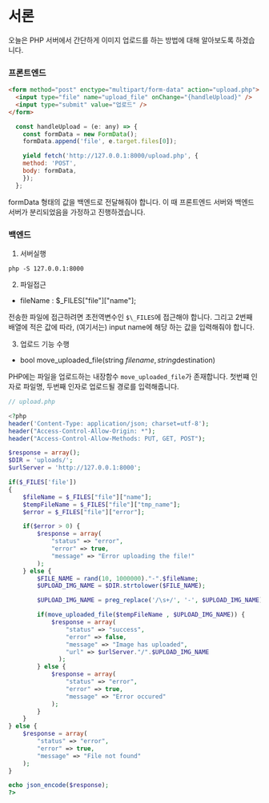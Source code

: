 # 서론

오늘은 PHP 서버에서 간단하게 이미지 업로드를 하는 방법에 대해 알아보도록 하겠습니다.

### 프론트엔드

```html
<form method="post" enctype="multipart/form-data" action="upload.php">
  <input type="file" name="upload_file" onChange="{handleUpload}" />
  <input type="submit" value="업로드" />
</form>
```

```javascript
  const handleUpload = (e: any) => {
    const formData = new FormData();
    formData.append('file', e.target.files[0]);

    yield fetch('http://127.0.0.1:8000/upload.php', {
    method: 'POST',
    body: formData,
    });
  };
```

formData 형태의 값을 백엔드로 전달해줘야 합니다. 이 때 프론트엔드 서버와 백엔드 서버가 분리되었음을 가정하고 진행하겠습니다.

### 백엔드

1. 서버실행

```
php -S 127.0.0.1:8000
```

2. 파일접근

- fileName : $\_FILES["file"]["name"];

전송한 파일에 접근하려면 초전역변수인 `$\_FILES`에 접근해야 합니다. 그리고 2번째 배열에 적은 값에 따라, (여기서는) input name에 해당 하는 값을 입력해줘야 합니다.

3. 업로드 기능 수행

- bool move_uploaded_file(string $filename, string $destination)

PHP에는 파일을 업로드하는 내장함수 `move_uploaded_file`가 존재합니다. 첫번쨰 인자로 파일명, 두번째 인자로 업로드될 경로를 입력해줍니다.

```php
// upload.php

<?php
header('Content-Type: application/json; charset=utf-8');
header("Access-Control-Allow-Origin: *");
header("Access-Control-Allow-Methods: PUT, GET, POST");

$response = array();
$DIR = 'uploads/';
$urlServer = 'http://127.0.0.1:8000';

if($_FILES['file'])
{
    $fileName = $_FILES["file"]["name"];
    $tempFileName = $_FILES["file"]["tmp_name"];
    $error = $_FILES["file"]["error"];

    if($error > 0) {
        $response = array(
            "status" => "error",
            "error" => true,
            "message" => "Error uploading the file!"
        );
    } else {
        $FILE_NAME = rand(10, 1000000)."-".$fileName;
        $UPLOAD_IMG_NAME = $DIR.strtolower($FILE_NAME);

        $UPLOAD_IMG_NAME = preg_replace('/\s+/', '-', $UPLOAD_IMG_NAME);

        if(move_uploaded_file($tempFileName , $UPLOAD_IMG_NAME)) {
            $response = array(
                "status" => "success",
                "error" => false,
                "message" => "Image has uploaded",
                "url" => $urlServer."/".$UPLOAD_IMG_NAME
              );
        } else {
            $response = array(
                "status" => "error",
                "error" => true,
                "message" => "Error occured"
            );
        }
    }
} else {
    $response = array(
        "status" => "error",
        "error" => true,
        "message" => "File not found"
    );
}

echo json_encode($response);
?>
```
